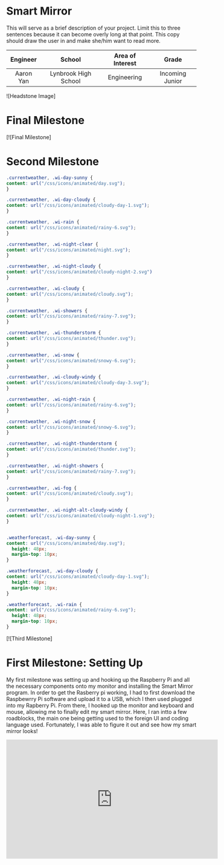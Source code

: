 ﻿# Smart Mirror
This will serve as a brief description of your project. Limit this to three sentences because it can become overly long at that point. This copy should draw the user in and make she/him want to read more.

| **Engineer** | **School** | **Area of Interest** | **Grade** |
|:--:|:--:|:--:|:--:|
| Aaron Yan | Lynbrook High School | Engineering | Incoming Junior

![Headstone Image]
  
# Final Milestone

[![Final Milestone]

# Second Milestone

```css
.currentweather, .wi-day-sunny {
content: url("/css/icons/animated/day.svg");
}

.currentweather, .wi-day-cloudy {
content: url("/css/icons/animated/cloudy-day-1.svg");
}

.currentweather, .wi-rain {
content: url("/css/icons/animated/rainy-6.svg");
}

.currentweather, .wi-night-clear {
content: url("/css/icons/animated/night.svg");
}

.currentweather, .wi-night-cloudy {
content: url("/css/icons/animated/cloudy-night-2.svg")
}

.currentweather, .wi-cloudy {
content: url("/css/icons/animated/cloudy.svg");
}

.currentweather, .wi-showers {
content: url("/css/icons/animated/rainy-7.svg");
}

.currentweather, .wi-thunderstorm {
content: url("/css/icons/animated/thunder.svg");
}

.currentweather, .wi-snow {
content: url("/css/icons/animated/snowy-6.svg");
}

.currentweather, .wi-cloudy-windy {
content: url("/css/icons/animated/cloudy-day-3.svg");
}

.currentweather, .wi-night-rain {
content: url("/css/icons/animated/rainy-6.svg");
}

.currentweather, .wi-night-snow {
content: url("/css/icons/animated/snowy-6.svg");
}

.currentweather, .wi-night-thunderstorm {
content: url("/css/icons/animated/thunder.svg");
}

.currentweather, .wi-night-showers {
content: url("/css/icons/animated/rainy-7.svg");
}

.currentweather, .wi-fog {
content: url("/css/icons/animated/cloudy.svg");
}

.currentweather, .wi-night-alt-cloudy-windy {
content: url("/css/icons/animated/cloudy-night-1.svg");
}


.weatherforecast, .wi-day-sunny {
content: url("/css/icons/animated/day.svg");
  height: 48px;
  margin-top: 10px;
}

.weatherforecast, .wi-day-cloudy {
content: url("/css/icons/animated/cloudy-day-1.svg");
  height: 48px;
  margin-top: 10px;
}

.weatherforecast, .wi-rain {
content: url("/css/icons/animated/rainy-6.svg");
  height: 48px;
  margin-top: 10px;
}
```

[![Third Milestone]
# First Milestone: Setting Up
  

My first milestone was setting up and hooking up the Raspberry Pi and all the necessary components onto my monitor and installing the Smart Mirror program. In order to get the Rasberry pi working, I had to first download the Raspbewrry Pi software and upload it to a USB, which I then used plugged into my Rapberry Pi. From there, I hooked up the monitor and keyboard and mouse, allowing me to finally edit my smart mirror. Here, I ran intto a few roadblocks, the main one being getting used to the foreign UI and coding language used. Fortunately, I was able to figure it out and see how my smart mirror looks!

<html><iframe width="560" height="315" src="https://www.youtube.com/embed/Sqnx8fd6HXA" title="YouTube video player" frameborder="0" allow="accelerometer; autoplay; clipboard-write; encrypted-media; gyroscope; picture-in-picture" allowfullscreen></iframe></html>
